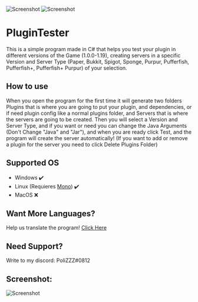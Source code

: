 ![Screenshot](https://img.shields.io/github/downloads/PoligamerYT/PluginTester/total?color=lightgrey&label=Github%20dowloads&style=for-the-badge) ![Screenshot](https://img.shields.io/spiget/downloads/108280?color=yellow&label=Spigot%20dowloads&style=for-the-badge)

# PluginTester
This is a simple program made in C# that helps you test your plugin in different versions of the Game (1.0.0-1.19), creating servers in a specific Version and Server Type (Paper, Bukkit, Spigot, Sponge, Purpur, Pufferfish, Pufferfish+, Pufferfish+ Purpur) of your selection.

## How to use
When you open the program for the first time it will generate two folders Plugins that is where you are going to put your plugin, and dependencies, or if need plugin config like a normal plugins folder, and Servers that is where the servers are going to be created. Then you will select a Version and Server Type, and if you want or need you can change the Java Arguments (Don't Change "Java" and "Jar"), and when you are ready click Test, and the program will create the server
automatically! (If you want to add or remove a plugin for the server you need to click Delete Plugins Folder)

## Supported OS
- Windows ✔️
- Linux  (Requieres [Mono]) ✔️
- MacOS ❌

## Want More Languages?
Help us translate the program! [Click Here]

## Need Support?
Write to my discord: PoliZZZ#0812

## Screenshot:
![Screenshot](https://i.imgur.com/CzN2CYl.png)

[Mono]: <https://www.mono-project.com/>
[Click Here]: <https://crowdin.com/project/plugin-tester/invite?h=21f415990a610f3f4665d32275ec62c11646597>
